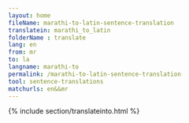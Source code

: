 ```yaml
---
layout: home
fileName: marathi-to-latin-sentence-translation
translatein: marathi_to_latin
folderName : translate
lang: en
from: mr
to: la
langname: marathi-to
permalink: /marathi-to-latin-sentence-translation
tool: sentence-translations
matchurls: en&&mr
---
```

{% include section/translateinto.html %}
